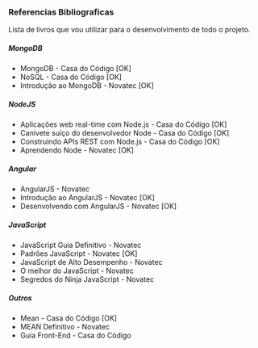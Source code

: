 ### Referencias Bibliograficas

Lista de livros que vou utilizar para o desenvolvimento de todo o projeto.

##### MongoDB

* MongoDB - Casa do Código [OK]
* NoSQL - Casa do Código [OK]
* Introdução ao MongoDB - Novatec [OK]

##### NodeJS

* Aplicações web real-time com Node.js - Casa do Código [OK]
* Canivete suíço do desenvolvedor Node - Casa do Código [OK]
* Construindo APIs REST com Node.js - Casa do Código [OK]
* Aprendendo Node - Novatec [OK]

##### Angular

* AngularJS - Novatec
* Introdução ao AngularJS - Novatec [OK]
* Desenvolvendo com AngularJS - Novatec [OK]

##### JavaScript

* JavaScript Guia Definitivo - Novatec
* Padrões JavaScript - Novatec [OK]
* JavaScript de Alto Desempenho - Novatec
* O melhor do JavaScript - Novatec
* Segredos do Ninja JavaScript - Novatec

##### Outros

* Mean - Casa do Código [OK]
* MEAN Definitivo - Novatec
* Guia Front-End - Casa do Código
